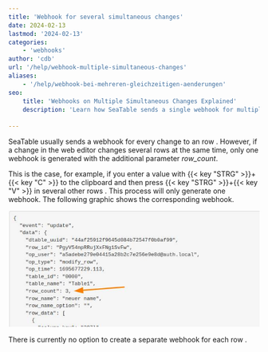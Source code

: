 ```yaml
---
title: 'Webhook for several simultaneous changes'
date: 2024-02-13
lastmod: '2024-02-13'
categories:
    - 'webhooks'
author: 'cdb'
url: '/help/webhook-multiple-simultaneous-changes'
aliases:
    - '/help/webhook-bei-mehreren-gleichzeitigen-aenderungen'
seo:
    title: 'Webhooks on Multiple Simultaneous Changes Explained'
    description: 'Learn how SeaTable sends a single webhook for multiple row changes and the role of the row_count parameter in your data workflow.'

---
```


SeaTable usually sends a webhook for every change to an row . However, if a change in the web editor changes several rows at the same time, only one webhook is generated with the additional parameter _row_count_.

This is the case, for example, if you enter a value with {{< key "STRG" >}}+{{< key "C" >}} to the clipboard and then press {{< key "STRG" >}}+{{< key "V" >}} in several other rows . This process will only generate one webhook. The following graphic shows the corresponding webhook.

![Multiple simultaneous changes via webhook.](images/webhook_multiple_changes.jpg)

There is currently no option to create a separate webhook for each row .

